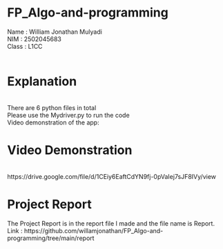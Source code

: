 <h1> FP_Algo-and-programming</h1>
Name : William Jonathan Mulyadi<br>
NIM : 2502045683<br>
Class : L1CC<br>
<br>
<h1>Explanation</h1><br>
There are 6 python files in total<br>
Please use the Mydriver.py to run the code<br>
Video demonstration of the app:<br>
<h1> Video Demonstration</h1><br>
https://drive.google.com/file/d/1CEiy6EaftCdYN9fj-0pVaIej7sJF8IVy/view
<h1>Project Report</h1>
The Project Report is in the report file I made and the file name is Report.<br>
Link : https://github.com/willamjonathan/FP_Algo-and-programming/tree/main/report
